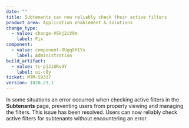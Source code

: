 ```yaml
---
date: ""
title: Subtenants can now reliably check their active filters
product_area: Application enablement & solutions
change_type:
  - value: change-VSkj2iV9m
    label: Fix
component:
  - value: component-0UgqXH1Ys 
    label: Administration
build_artifact:
  - value: tc-pjJiURv9Y
    label: ui-c8y
ticket: MTM-59337
version: 1020.23.1
---
```

In some situations an error occurred when checking active filters in the **Subtenants** page, preventing users from properly viewing and managing the filters. This issue has been resolved. Users can now reliably check active filters for subtenants without encountering an error. 